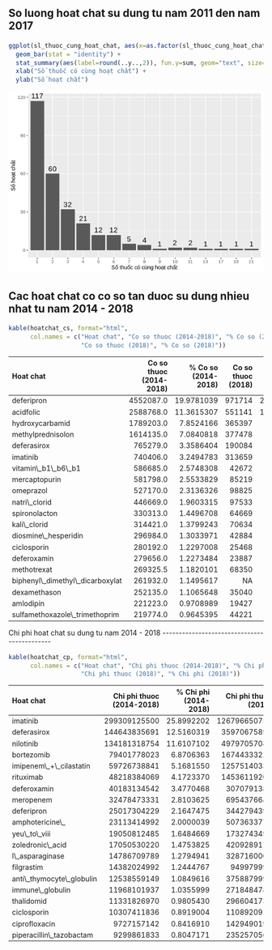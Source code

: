 So luong hoat chat su dung tu nam 2011 den nam 2017
---------------------------------------------------

``` r
ggplot(sl_thuoc_cung_hoat_chat, aes(x=as.factor(sl_thuoc_cung_hoat_chat), y=value)) +
  geom_bar(stat = "identity") +
  stat_summary(aes(label=round(..y..,2)), fun.y=sum, geom="text", size=5, vjust = -0.5) +
  xlab("Số thuốc có cùng hoạt chất") + 
  ylab("Số hoạt chất")
```

![](3.1.2.4.Dac_diem_thuoc_theo_hoat_chat_files/figure-markdown_github/unnamed-chunk-1-1.png)

Cac hoat chat co co so tan duoc su dung nhieu nhat tu nam 2014 - 2018
---------------------------------------------------------------------

``` r
kable(hoatchat_cs, format="html", 
      col.names = c("Hoat chat", "Co so thuoc (2014-2018)", "% Co so (2014-2018)",
                    "Co so thuoc (2018)", "% Co so (2018)"))
```

<table>
<thead>
<tr>
<th style="text-align:left;">
Hoat chat
</th>
<th style="text-align:right;">
Co so thuoc (2014-2018)
</th>
<th style="text-align:right;">
% Co so (2014-2018)
</th>
<th style="text-align:right;">
Co so thuoc (2018)
</th>
<th style="text-align:right;">
% Co so (2018)
</th>
</tr>
</thead>
<tbody>
<tr>
<td style="text-align:left;">
deferipron
</td>
<td style="text-align:right;">
4552087.0
</td>
<td style="text-align:right;">
19.9781039
</td>
<td style="text-align:right;">
971714
</td>
<td style="text-align:right;">
21.4300286
</td>
</tr>
<tr>
<td style="text-align:left;">
acidfolic
</td>
<td style="text-align:right;">
2588768.0
</td>
<td style="text-align:right;">
11.3615307
</td>
<td style="text-align:right;">
551141
</td>
<td style="text-align:right;">
12.1547774
</td>
</tr>
<tr>
<td style="text-align:left;">
hydroxycarbamid
</td>
<td style="text-align:right;">
1789203.0
</td>
<td style="text-align:right;">
7.8524166
</td>
<td style="text-align:right;">
365397
</td>
<td style="text-align:right;">
8.0584083
</td>
</tr>
<tr>
<td style="text-align:left;">
methylprednisolon
</td>
<td style="text-align:right;">
1614135.0
</td>
<td style="text-align:right;">
7.0840818
</td>
<td style="text-align:right;">
377478
</td>
<td style="text-align:right;">
8.3248408
</td>
</tr>
<tr>
<td style="text-align:left;">
deferasirox
</td>
<td style="text-align:right;">
765279.0
</td>
<td style="text-align:right;">
3.3586404
</td>
<td style="text-align:right;">
190084
</td>
<td style="text-align:right;">
4.1920828
</td>
</tr>
<tr>
<td style="text-align:left;">
imatinib
</td>
<td style="text-align:right;">
740406.0
</td>
<td style="text-align:right;">
3.2494783
</td>
<td style="text-align:right;">
313659
</td>
<td style="text-align:right;">
6.9173865
</td>
</tr>
<tr>
<td style="text-align:left;">
vitamin\_b1\_b6\_b1
</td>
<td style="text-align:right;">
586685.0
</td>
<td style="text-align:right;">
2.5748308
</td>
<td style="text-align:right;">
42672
</td>
<td style="text-align:right;">
0.9410816
</td>
</tr>
<tr>
<td style="text-align:left;">
mercaptopurin
</td>
<td style="text-align:right;">
581798.0
</td>
<td style="text-align:right;">
2.5533829
</td>
<td style="text-align:right;">
85219
</td>
<td style="text-align:right;">
1.8794065
</td>
</tr>
<tr>
<td style="text-align:left;">
omeprazol
</td>
<td style="text-align:right;">
527170.0
</td>
<td style="text-align:right;">
2.3136326
</td>
<td style="text-align:right;">
98825
</td>
<td style="text-align:right;">
2.1794711
</td>
</tr>
<tr>
<td style="text-align:left;">
natri\_clorid
</td>
<td style="text-align:right;">
446669.0
</td>
<td style="text-align:right;">
1.9603315
</td>
<td style="text-align:right;">
97533
</td>
<td style="text-align:right;">
2.1509775
</td>
</tr>
<tr>
<td style="text-align:left;">
spironolacton
</td>
<td style="text-align:right;">
330313.0
</td>
<td style="text-align:right;">
1.4496708
</td>
<td style="text-align:right;">
64669
</td>
<td style="text-align:right;">
1.4262000
</td>
</tr>
<tr>
<td style="text-align:left;">
kali\_clorid
</td>
<td style="text-align:right;">
314421.0
</td>
<td style="text-align:right;">
1.3799243
</td>
<td style="text-align:right;">
70634
</td>
<td style="text-align:right;">
1.5577512
</td>
</tr>
<tr>
<td style="text-align:left;">
diosmine\_hesperidin
</td>
<td style="text-align:right;">
296984.0
</td>
<td style="text-align:right;">
1.3033971
</td>
<td style="text-align:right;">
42884
</td>
<td style="text-align:right;">
0.9457570
</td>
</tr>
<tr>
<td style="text-align:left;">
ciclosporin
</td>
<td style="text-align:right;">
280192.0
</td>
<td style="text-align:right;">
1.2297008
</td>
<td style="text-align:right;">
25468
</td>
<td style="text-align:right;">
0.5616673
</td>
</tr>
<tr>
<td style="text-align:left;">
deferoxamin
</td>
<td style="text-align:right;">
279656.0
</td>
<td style="text-align:right;">
1.2273484
</td>
<td style="text-align:right;">
23887
</td>
<td style="text-align:right;">
0.5268002
</td>
</tr>
<tr>
<td style="text-align:left;">
methotrexat
</td>
<td style="text-align:right;">
269325.5
</td>
<td style="text-align:right;">
1.1820101
</td>
<td style="text-align:right;">
68350
</td>
<td style="text-align:right;">
1.5073802
</td>
</tr>
<tr>
<td style="text-align:left;">
biphenyl\_dimethyl\_dicarboxylat
</td>
<td style="text-align:right;">
261932.0
</td>
<td style="text-align:right;">
1.1495617
</td>
<td style="text-align:right;">
NA
</td>
<td style="text-align:right;">
NA
</td>
</tr>
<tr>
<td style="text-align:left;">
dexamethason
</td>
<td style="text-align:right;">
252135.0
</td>
<td style="text-align:right;">
1.1065648
</td>
<td style="text-align:right;">
35040
</td>
<td style="text-align:right;">
0.7727667
</td>
</tr>
<tr>
<td style="text-align:left;">
amlodipin
</td>
<td style="text-align:right;">
221223.0
</td>
<td style="text-align:right;">
0.9708989
</td>
<td style="text-align:right;">
19427
</td>
<td style="text-align:right;">
0.4284400
</td>
</tr>
<tr>
<td style="text-align:left;">
sulfamethoxazole\_trimethoprim
</td>
<td style="text-align:right;">
219774.0
</td>
<td style="text-align:right;">
0.9645395
</td>
<td style="text-align:right;">
44221
</td>
<td style="text-align:right;">
0.9752430
</td>
</tr>
</tbody>
</table>
Chi phi hoat chat su dung tu nam 2014 - 2018
--------------------------------------------

``` r
kable(hoatchat_cp, format="html", 
      col.names = c("Hoat chat", "Chi phi thuoc (2014-2018)", "% Chi phi (2014-2018)",
                    "Chi phi thuoc (2018)", "% Chi phi (2018)"))
```

<table>
<thead>
<tr>
<th style="text-align:left;">
Hoat chat
</th>
<th style="text-align:right;">
Chi phi thuoc (2014-2018)
</th>
<th style="text-align:right;">
% Chi phi (2014-2018)
</th>
<th style="text-align:right;">
Chi phi thuoc (2018)
</th>
<th style="text-align:right;">
% Chi phi (2018)
</th>
</tr>
</thead>
<tbody>
<tr>
<td style="text-align:left;">
imatinib
</td>
<td style="text-align:right;">
299309125500
</td>
<td style="text-align:right;">
25.8992202
</td>
<td style="text-align:right;">
126796650750
</td>
<td style="text-align:right;">
38.5183981
</td>
</tr>
<tr>
<td style="text-align:left;">
deferasirox
</td>
<td style="text-align:right;">
144643835691
</td>
<td style="text-align:right;">
12.5160319
</td>
<td style="text-align:right;">
35970675895
</td>
<td style="text-align:right;">
10.9272036
</td>
</tr>
<tr>
<td style="text-align:left;">
nilotinib
</td>
<td style="text-align:right;">
134181318754
</td>
<td style="text-align:right;">
11.6107102
</td>
<td style="text-align:right;">
49797057084
</td>
<td style="text-align:right;">
15.1273938
</td>
</tr>
<tr>
<td style="text-align:left;">
bortezomib
</td>
<td style="text-align:right;">
79401778023
</td>
<td style="text-align:right;">
6.8706363
</td>
<td style="text-align:right;">
16744333222
</td>
<td style="text-align:right;">
5.0866083
</td>
</tr>
<tr>
<td style="text-align:left;">
imipenem\_+\_cilastatin
</td>
<td style="text-align:right;">
59726738841
</td>
<td style="text-align:right;">
5.1681550
</td>
<td style="text-align:right;">
12575140331
</td>
<td style="text-align:right;">
3.8200872
</td>
</tr>
<tr>
<td style="text-align:left;">
rituximab
</td>
<td style="text-align:right;">
48218384069
</td>
<td style="text-align:right;">
4.1723370
</td>
<td style="text-align:right;">
14536119206
</td>
<td style="text-align:right;">
4.4157951
</td>
</tr>
<tr>
<td style="text-align:left;">
deferoxamin
</td>
<td style="text-align:right;">
40183134542
</td>
<td style="text-align:right;">
3.4770468
</td>
<td style="text-align:right;">
3070791388
</td>
<td style="text-align:right;">
0.9328477
</td>
</tr>
<tr>
<td style="text-align:left;">
meropenem
</td>
<td style="text-align:right;">
32478473331
</td>
<td style="text-align:right;">
2.8103625
</td>
<td style="text-align:right;">
6954376643
</td>
<td style="text-align:right;">
2.1126067
</td>
</tr>
<tr>
<td style="text-align:left;">
deferipron
</td>
<td style="text-align:right;">
25017304229
</td>
<td style="text-align:right;">
2.1647475
</td>
<td style="text-align:right;">
3442794390
</td>
<td style="text-align:right;">
1.0458551
</td>
</tr>
<tr>
<td style="text-align:left;">
amphotericine\_
</td>
<td style="text-align:right;">
23113414992
</td>
<td style="text-align:right;">
2.0000039
</td>
<td style="text-align:right;">
5073633776
</td>
<td style="text-align:right;">
1.5412729
</td>
</tr>
<tr>
<td style="text-align:left;">
yeu\_to\_viii
</td>
<td style="text-align:right;">
19050812485
</td>
<td style="text-align:right;">
1.6484669
</td>
<td style="text-align:right;">
1732743497
</td>
<td style="text-align:right;">
0.5263743
</td>
</tr>
<tr>
<td style="text-align:left;">
zoledronic\_acid
</td>
<td style="text-align:right;">
17050530220
</td>
<td style="text-align:right;">
1.4753825
</td>
<td style="text-align:right;">
4209289179
</td>
<td style="text-align:right;">
1.2787016
</td>
</tr>
<tr>
<td style="text-align:left;">
l\_asparaginase
</td>
<td style="text-align:right;">
14786709789
</td>
<td style="text-align:right;">
1.2794941
</td>
<td style="text-align:right;">
3287160000
</td>
<td style="text-align:right;">
0.9985764
</td>
</tr>
<tr>
<td style="text-align:left;">
filgrastim
</td>
<td style="text-align:right;">
14382024992
</td>
<td style="text-align:right;">
1.2444767
</td>
<td style="text-align:right;">
949979992
</td>
<td style="text-align:right;">
0.2885858
</td>
</tr>
<tr>
<td style="text-align:left;">
anti\_thymocyte\_globulin
</td>
<td style="text-align:right;">
12538559149
</td>
<td style="text-align:right;">
1.0849616
</td>
<td style="text-align:right;">
3758879995
</td>
<td style="text-align:right;">
1.1418759
</td>
</tr>
<tr>
<td style="text-align:left;">
immune\_globulin
</td>
<td style="text-align:right;">
11968101937
</td>
<td style="text-align:right;">
1.0355999
</td>
<td style="text-align:right;">
2718484780
</td>
<td style="text-align:right;">
0.8258237
</td>
</tr>
<tr>
<td style="text-align:left;">
thalidomid
</td>
<td style="text-align:right;">
11331826970
</td>
<td style="text-align:right;">
0.9805430
</td>
<td style="text-align:right;">
2966041739
</td>
<td style="text-align:right;">
0.9010268
</td>
</tr>
<tr>
<td style="text-align:left;">
ciclosporin
</td>
<td style="text-align:right;">
10307411836
</td>
<td style="text-align:right;">
0.8919004
</td>
<td style="text-align:right;">
1108920910
</td>
<td style="text-align:right;">
0.3368690
</td>
</tr>
<tr>
<td style="text-align:left;">
ciprofloxacin
</td>
<td style="text-align:right;">
9727157142
</td>
<td style="text-align:right;">
0.8416910
</td>
<td style="text-align:right;">
1429490190
</td>
<td style="text-align:right;">
0.4342518
</td>
</tr>
<tr>
<td style="text-align:left;">
piperacillin\_tazobactam
</td>
<td style="text-align:right;">
9299861833
</td>
<td style="text-align:right;">
0.8047171
</td>
<td style="text-align:right;">
2352570561
</td>
<td style="text-align:right;">
0.7146660
</td>
</tr>
</tbody>
</table>
